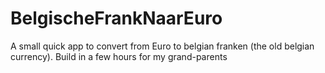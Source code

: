 # BelgischeFrankNaarEuro

A small quick app to convert from Euro to belgian franken (the old belgian currency). Build in a few hours for my grand-parents 
